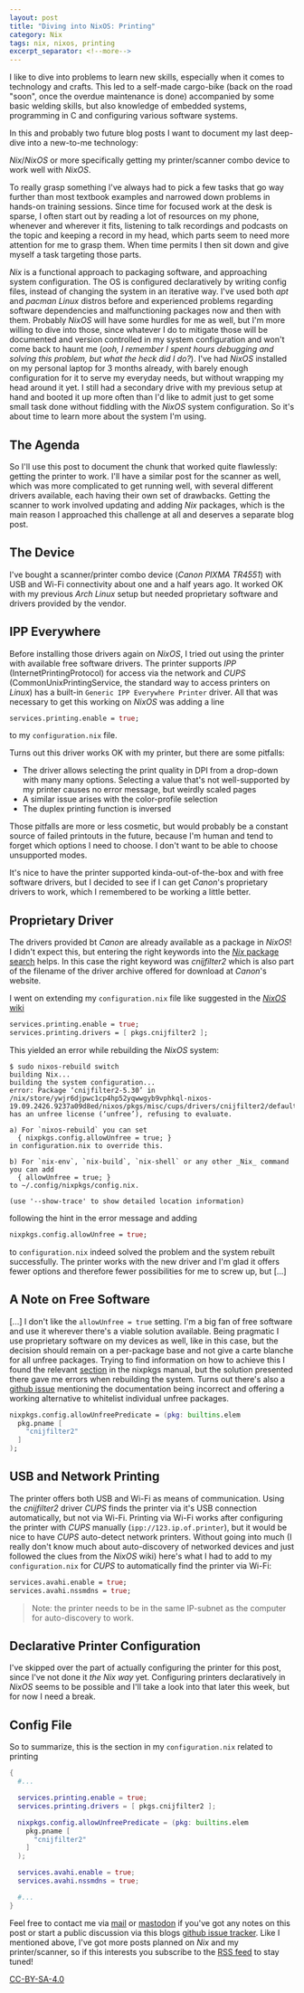 ```yaml
---
layout: post
title: "Diving into NixOS: Printing"
category: Nix
tags: nix, nixos, printing
excerpt_separator: <!--more-->
---
```


I like to dive into problems to learn new skills, especially when
it comes to technology and crafts. This led to a self-made cargo-bike (back on
the road "soon", once the overdue maintenance is done) accompanied by some
basic welding skills, but also knowledge of embedded systems, programming in C
and configuring various software systems. 

In this and probably two future blog posts I want to document my last deep-dive
into a new-to-me technology: 

_Nix_/_NixOS_ or more specifically getting my printer/scanner combo device to work
well with _NixOS_.

To really grasp something I've always had to pick a few tasks that go way
further than most textbook examples and narrowed down problems in hands-on
training sessions. Since time for focused work at the desk is sparse, I often
start out by reading a lot of resources on my phone, whenever and wherever it
fits, listening to talk recordings and podcasts on the topic and keeping a record
in my head, which parts seem to need more attention for me to grasp them. When
time permits I then sit down and give myself a task targeting those parts.

<!--more-->

_Nix_ is a functional approach to packaging software, and approaching system
configuration. The OS is configured declaratively by writing config files,
instead of changing the system in an iterative way. I've used both _apt_ and
_pacman_ _Linux_ distros before and experienced problems regarding software
dependencies and malfunctioning packages now and then with them. Probably
_NixOS_ will have some hurdles for me as well, but I'm more willing to dive
into those, since whatever I do to mitigate those will be documented and
version controlled in my system configuration and won't come back to haunt me
(_ooh, I remember I spent hours debugging and solving this problem, but what
the heck did I do?_). I've had _NixOS_ installed on my personal laptop for 3
months already, with barely enough configuration for it to serve my everyday
needs, but without wrapping my head around it yet.  I still had a secondary
drive with my previous setup at hand and booted it up more often than I'd like
to admit just to get some small task done without fiddling with the _NixOS_
system configuration. So it's about time to learn more about the system I'm
using.

## The Agenda

So I'll use this post to document the chunk that worked quite flawlessly:
getting the printer to work. I'll have a similar post for the scanner as well,
which was more complicated to get running well, with several different drivers
available, each having their own set of drawbacks. Getting the scanner to work involved updating and
adding _Nix_ packages, which is the main reason I approached this challenge at
all and deserves a separate blog post.

## The Device

I've bought a scanner/printer combo device (_Canon PIXMA TR4551_) with USB and
Wi-Fi connectivity about one and a half years ago.  It worked OK with my
previous _Arch_ _Linux_ setup but needed proprietary software and drivers provided
by the vendor.

## IPP Everywhere

Before installing those drivers again on _NixOS_, I tried out using the printer
with available free software drivers. The printer supports _IPP_
(InternetPrintingProtocol) for access via the network and _CUPS_
(CommonUnixPrintingService, the standard way to access printers on _Linux_) has a
built-in `Generic IPP Everywhere Printer` driver. All that was necessary to get
this working on _NixOS_ was adding a line 
```nix
services.printing.enable = true;
```
to my `configuration.nix` file.

Turns out this driver works OK with my printer, but there are some pitfalls:
* The driver allows selecting the print quality in DPI from a drop-down with
  many many options. Selecting a value that's not well-supported by my printer
  causes no error message, but weirdly scaled pages
* A similar issue arises with the color-profile selection
* The duplex printing function is inversed

Those pitfalls are more or less cosmetic, but would probably be a constant
source of failed printouts in the future, because I'm human and tend to forget
which options I need to choose. I don't want to be able to choose unsupported
modes.

It's nice to have the printer supported kinda-out-of-the-box and with
free software drivers, but I decided to see if I can get _Canon_'s proprietary
drivers to work, which I remembered to be working a little better.

## Proprietary Driver

The drivers provided bt _Canon_ are already available as a package in _NixOS_!
I didn't expect this, but entering the right keywords into the [_Nix_ package
search](https://nixos.org/nixos/packages.html) helps. In this case the right
keyword was _cnijfilter2_ which is also part of the filename of the driver
archive offered for download at _Canon_'s website. 

I went on extending my `configuration.nix` file like suggested in the [_NixOS_
wiki](https://nixos.wiki/wiki/Printing)
```nix
services.printing.enable = true;
services.printing.drivers = [ pkgs.cnijfilter2 ];
```
This yielded an error while rebuilding the _NixOS_ system:
```
$ sudo nixos-rebuild switch 
building Nix...
building the system configuration...
error: Package ‘cnijfilter2-5.30’ in /nix/store/ywjr6djpwc1cp4hp52yqwwgyb9vphkql-nixos-19.09.2426.9237a09d8ed/nixos/pkgs/misc/cups/drivers/cnijfilter2/default.nix:117 has an unfree license (‘unfree’), refusing to evaluate.

a) For `nixos-rebuild` you can set
  { nixpkgs.config.allowUnfree = true; }
in configuration.nix to override this.

b) For `nix-env`, `nix-build`, `nix-shell` or any other _Nix_ command you can add
  { allowUnfree = true; }
to ~/.config/nixpkgs/config.nix.

(use '--show-trace' to show detailed location information)
```
following the hint in the error message and adding
```nix
nixpkgs.config.allowUnfree = true;
```
to `configuration.nix` indeed solved the problem and the system rebuilt
successfully. The printer works with the new driver and I'm glad it offers fewer
options and therefore fewer possibilities for me to screw up, but [...]

## A Note on Free Software

[...] I don't like the `allowUnfree = true` setting. I'm a big fan of free
software and use it wherever there's a viable solution available. Being
pragmatic I use proprietary software on my devices as well, like in this case,
but the decision should remain on a per-package base and not give a carte
blanche for all unfree packages.  Trying to find information on how to achieve
this I found the relevant
[section](https://nixos.org/nixpkgs/manual/#sec-allow-unfree) in the nixpkgs
manual, but the solution presented there gave me errors when rebuilding the
system. Turns out there's also a [github
issue](https://github.com/NixOS/nixpkgs/issues/67830#issuecomment-542933255)
mentioning the documentation being incorrect and offering a working alternative
to whitelist individual unfree packages.
```nix
nixpkgs.config.allowUnfreePredicate = (pkg: builtins.elem
  pkg.pname [
    "cnijfilter2"
  ]
);
```

## USB and Network Printing

The printer offers both USB and Wi-Fi as means of communication. Using the
_cnijfilter2_ driver _CUPS_ finds the printer via it's USB connection
automatically, but not via Wi-Fi. Printing via Wi-Fi works after configuring the
printer with _CUPS_ manually (`ipp://123.ip.of.printer`), but it would be nice
to have _CUPS_ auto-detect network printers. Without going into much (I really
don't know much about auto-discovery of networked devices and just followed the
clues from the _NixOS_ wiki) here's what I had to add to my `configuration.nix` for _CUPS_
to automatically find the printer via Wi-Fi:
```nix
services.avahi.enable = true;
services.avahi.nssmdns = true;
```
> Note: the printer needs to be in the same IP-subnet as the computer for
auto-discovery to work.

## Declarative Printer Configuration

I've skipped over the part of actually configuring the printer for this post,
since I've not done it _the Nix way_ yet. Configuring printers declaratively
in _NixOS_ seems to be possible and I'll take a look into that later this week,
but for now I need a break.

## Config File

So to summarize, this is the section in my
`configuration.nix` related to printing
```nix
{
  #...

  services.printing.enable = true;
  services.printing.drivers = [ pkgs.cnijfilter2 ];

  nixpkgs.config.allowUnfreePredicate = (pkg: builtins.elem
    pkg.pname [
      "cnijfilter2"
    ]
  );

  services.avahi.enable = true;
  services.avahi.nssmdns = true;

  #...
}
```

Feel free to contact me via [mail](mailto:dwagenk@mailbox.org) or
[mastodon](https://chaos.social/@dwagenk) if you've got any notes on this post
or start a public discussion via this blogs [github issue
tracker](https://github.com/dwagenk/blog.dwagenk.com/issues). Like I mentioned
above, I've got more posts planned on _Nix_ and my printer/scanner, so if this
interests you subscribe to the [RSS feed](/feed.xml) to stay tuned! 

[CC-BY-SA-4.0](http://creativecommons.org/licenses/by-sa/4.0/)

